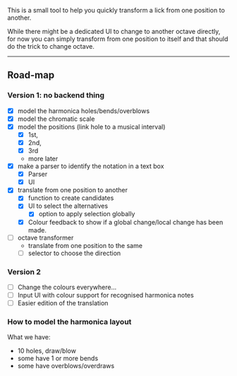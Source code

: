 This is a small tool to help you quickly transform a lick from one position to another.

While there might be a dedicated UI to change to another octave directly, for now you can simply transform from one position to itself and that should do the trick to change octave.

---

## Road-map

### Version 1: no backend thing

- [x] model the harmonica holes/bends/overblows
- [x] model the chromatic scale
- [x] model the positions (link hole to a musical interval)
  - [x] 1st,
  - [x] 2nd,
  - [x] 3rd
  - more later
- [x] make a parser to identify the notation in a text box
  - [x] Parser
  - [x] UI
- [x] translate from one position to another
  - [x] function to create candidates
  - [x] UI to select the alternatives
    - [x] option to apply selection globally
  - [x] Colour feedback to show if a global change/local change has been made.
- [ ] octave transformer
  - translate from one position to the same
  - [ ] selector to choose the direction

### Version 2

- [ ] Change the colours everywhere...
- [ ] Input UI with colour support for recognised harmonica notes
- [ ] Easier edition of the translation

### How to model the harmonica layout

What we have:

- 10 holes, draw/blow
- some have 1 or more bends
- some have overblows/overdraws
